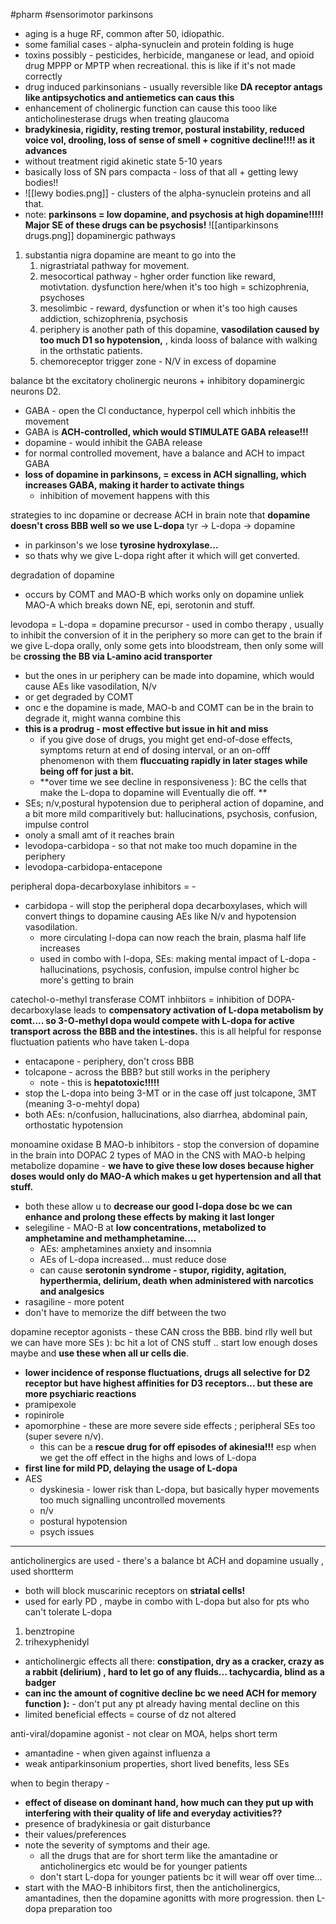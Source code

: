 #pharm 
#sensorimotor 
parkinsons
- aging is a huge RF, common after 50, idiopathic. 
- some familial cases - alpha-synuclein and protein folding is huge 
- toxins possibly - pesticides, herbicide, manganese or lead, and opioid drug MPPP or MPTP when recreational. this is like if it's not made correctly 
- drug induced parkinsonians - usually reversible like **DA receptor antags like antipsychotics and antiemetics can caus this**
- enhancement of cholinergic function can cause this tooo like anticholinesterase drugs when treating glaucoma 
- **bradykinesia, rigidity, resting tremor, postural instability, reduced voice vol, drooling, loss of sense of smell + cognitive decline!!!! as it advances**
- without treatment rigid akinetic state 5-10 years
- basically loss of SN pars compacta - loss of that all + getting lewy bodies!!
- ![[lewy bodies.png]] - clusters of the alpha-synuclein proteins and all that. 
- note: **parkinsons = low dopamine, and psychosis at high dopamine!!!!! Major SE of these drugs can be psychosis!**
![[antiparkinsons drugs.png]]
dopaminergic pathways
1. substantia nigra dopamine are meant to go into the 
	1. nigrastriatal pathway for movement. 
	2. mesocortical pathway - hgher order function like reward, motivtation. dysfunction here/when it's too high = schizophrenia, psychoses 
	3. mesolimbic - reward, dysfunction or when it's too high causes addiction, schizophrenia, psychosis 
	4. periphery is another path of this dopamine, **vasodilation caused by too much D1 so hypotension,** , kinda looss of balance with walking in the orthstatic patients. 
	5. chemoreceptor trigger zone - N/V in excess of dopamine 

balance bt the excitatory cholinergic neurons + inhibitory dopaminergic neurons D2.
- GABA - open the Cl conductance, hyperpol cell which inhbitis the movement
- GABA is **ACH-controlled, which would STIMULATE GABA release!!!**
- dopamine - would inhibit the GABA release 
- for normal controlled movement, have a balance and ACH to impact GABA 
- **loss of dopamine in parkinsons, = excess in ACH signalling, which increases GABA, making it harder to activate things**
	- inhibition of movement happens with this 

strategies to inc dopamine or decrease ACH in brain 
note that **dopamine doesn't cross BBB well so we use L-dopa**
tyr -> L-dopa -> dopamine 
- in parkinson's we lose **tyrosine hydroxylase...**
- so thats why we give L-dopa right after it which will get converted. 

degradation of dopamine 
- occurs by COMT and MAO-B which works only on dopamine unliek MAO-A which breaks down NE, epi, serotonin and stuff. 

levodopa = L-dopa = dopamine precursor  - used in combo therapy , usually to inhibit the conversion of it in the periphery so more can get to the brain 
if we give L-dopa orally, only some gets into bloodstream, then only some will be **crossing the BB via L-amino acid transporter**
- but the ones in ur periphery can be made into dopamine, which would cause AEs like vasodilation, N/v
- or get degraded by COMT 
- onc e the dopamine is made, MAO-b and COMT can be in the brain to degrade it, might wanna combine this 
- **this is a prodrug - most effective but issue in hit and miss**
	- if you give dose of drugs, you might get end-of-dose effects, symptoms return at end of dosing interval, or an on-offf phenomenon with them **fluccuating rapidly in later stages while being off for just a bit.**
	- **over time we see decline in responsiveness ): BC the cells that make the L-dopa to dopamine will Eventually die off. **
- SEs; n/v,postural hypotension due to peripheral action of dopamine, and a bit more mild comparitively but: hallucinations, psychosis, confusion, impulse control 
- onoly a small amt of it reaches brain 
- levodopa-carbidopa - so that not make too much dopamine in the periphery  
- levodopa-carbidopa-entacepone 

peripheral dopa-decarboxylase inhibitors = - 
- carbidopa - will stop the peripheral dopa decarboxylases, which will convert things to dopamine causing AEs like N/v and hypotension vasodilation. 
	- more circulating l-dopa can now reach the brain, plasma half life increases
	- used in combo with l-dopa, SEs: making mental impact of L-dopa - hallucinations, psychosis, confusion, impulse control  higher bc more's getting to brain 

catechol-o-methyl transferase COMT inhbiitors = 
inhibition of DOPA-decarboxylase leads to **compensatory activation of L-dopa metabolism by comt.... so 3-O-methyl dopa would compete with L-dopa for active transport across the BBB and the intestines.** 
this is all helpful for response fluctuation patients who have taken L-dopa 
- entacapone - periphery, don't cross BBB 
- tolcapone  - across the BBB? but still works in the periphery 
	- note - this is **hepatotoxic!!!!!**
- stop the L-dopa into being 3-MT or in the case off just tolcapone, 3MT (meaning 3-o-mehtyl dopa)
- both AEs: n/confusion, hallucinations, also diarrhea, abdominal pain, orthostatic hypotension 

monoamine oxidase B MAO-b inhibitors - stop the conversion of dopamine in the brain into DOPAC 
2 types of MAO in the CNS with MAO-b helping metabolize dopamine - **we have to give these low doses because higher doses would only do MAO-A which makes u get hypertension and all that stuff.**
- both these allow u to **decrease our good l-dopa dose bc we can enhance and prolong these effects by making it last longer**
- selegiline - MAO-B at **low concentrations, metabolized to amphetamine and methamphetamine....**
	- AEs: amphetamines anxiety and insomnia 
	- AEs of L-dopa increased... must reduce dose
	- can cause **serotonin syndrome - stupor, rigidity, agitation, hyperthermia, delirium, death when administered with narcotics and analgesics**
- rasagiline  - more potent 
- don't have to memorize the diff between the two 

dopamine receptor agonists - these CAN cross the BBB. bind rlly well but we can have more SEs ): bc hit a lot of CNS stuff .. start low enough doses maybe and **use these when all ur cells die**. 
- **lower incidence of response fluctuations, drugs all selective for D2 receptor but have highest affinities for D3 receptors... but these are more psychiaric reactions**
- pramipexole
- ropinirole
- apomorphine - these are more severe side effects ; peripheral SEs too (super severe n/v). 
	- this can be a **rescue drug for off episodes of akinesia!!!** esp when we get the off effect in the highs and lows of L-dopa 
- **first line for mild PD, delaying the usage of L-dopa**
- AES
	- dyskinesia - lower risk than L-dopa, but basically hyper movements too much signalling uncontrolled movements
	- n/v 
	- postural hypotension 
	- psych issues 


---

anticholinergics are used - there's a balance bt ACH and dopamine usually , used shortterm 
- both will block muscarinic receptors on **striatal cells!** 
- used for early PD , maybe in combo with L-dopa but also for pts who can't tolerate L-dopa 
1. benztropine
2. trihexyphenidyl 
- anticholinergic effects all there: **constipation, dry as a cracker, crazy as a rabbit (delirium) , hard to let go of any fluids... tachycardia, blind as a badger**
- **can inc the amount of cognitive decline bc we need ACH for memory function ):**  - don't put any pt already having mental decline on this 
- limited beneficial effects = course of dz not altered 

anti-viral/dopamine agonist - not clear on MOA, helps short term 
- amantadine  - when given against influenza a
- weak antiparkinsonium properties, short lived benefits, less SEs 

when to begin therapy - 
- **effect of disease on dominant hand, how much can they put up with interfering with their quality of life and everyday activities??**
- presence of bradykinesia or gait disturbance
- their values/preferences
- note the severity of symptoms and their age. 
	- all the drugs that are for short term like the amantadine or anticholinergics etc would be for younger patients
	- don't start L-dopa for younger patients bc it will wear off over time... 
- start with the MAO-B inhibitors first, then the anticholinergics, amantadines, then the dopamine agonitts with more progression. then L-dopa preparation too 




